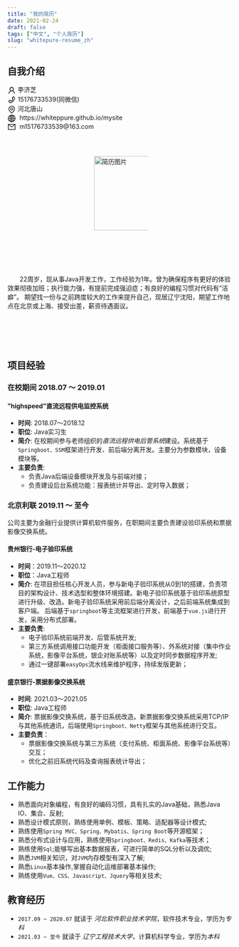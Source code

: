 ```yaml
---
title: "我的简历"
date: 2021-02-24
draft: false
tags: ["中文", "个人简历"]
slug: "whitepure-resume_zh"
---
```

## 自我介绍

<style type="text/css">
    body{
        min-width: 368px;
    }
    .introduce_myself {
        display: flex;
        display: -webkit-flex;
        flex-flow: wrap;
        -webkit-flex-wrap: wrap;
        width: 100%;
        height: 15%;
    }
    .introduce_myself .myself_left {
    }
    .introduce_myself .myself_right {
        display: inline-block;
        margin: -2% 0 0 35%;
    }
    .introduce_myself .myself_right .myself_resume_img {
        margin: 1% 0 0 13%;
    }
    .introduce_myself .myself_left .myself {}
    .introduce_myself .myself_left .myself .myself_ico {
        display: inline-block;
        vertical-align: middle;
    }
    .introduce_myself .myself_desc {
        margin-top: 20px;
    }
    .resume_img_size {
        width: 140px;
        height: 167px;
    }
    .inline_block{
        display: inline-block;
    }
</style>

<!-- 自我介绍 -->
<div class="introduce_myself">
    <div class="myself_left">
        <div class="myself">
            <div class="myself_ico">
                <svg t="1614301014599" class="icon" viewBox="0 0 1024 1024" version="1.1" xmlns="http://www.w3.org/2000/svg" p-id="8063" width="19" height="19"><path d="M858.5 763.6c-18.9-44.8-46.1-85-80.6-119.5-34.5-34.5-74.7-61.6-119.5-80.6-0.4-0.2-0.8-0.3-1.2-0.5C719.5 518 760 444.7 760 362c0-137-111-248-248-248S264 225 264 362c0 82.7 40.5 156 102.8 201.1-0.4 0.2-0.8 0.3-1.2 0.5-44.8 18.9-85 46-119.5 80.6-34.5 34.5-61.6 74.7-80.6 119.5C146.9 807.5 137 854 136 901.8c-0.1 4.5 3.5 8.2 8 8.2h60c4.4 0 7.9-3.5 8-7.8 2-77.2 33-149.5 87.8-204.3 56.7-56.7 132-87.9 212.2-87.9s155.5 31.2 212.2 87.9C779 752.7 810 825 812 902.2c0.1 4.4 3.6 7.8 8 7.8h60c4.5 0 8.1-3.7 8-8.2-1-47.8-10.9-94.3-29.5-138.2zM512 534c-45.9 0-89.1-17.9-121.6-50.4S340 407.9 340 362c0-45.9 17.9-89.1 50.4-121.6S466.1 190 512 190s89.1 17.9 121.6 50.4S684 316.1 684 362c0 45.9-17.9 89.1-50.4 121.6S557.9 534 512 534z" p-id="8064"></path></svg>
            </div>
            李济芝
        </div>
        <div class="myself">
            <div class="myself_ico">
                <svg t="1614301066822" class="icon" viewBox="0 0 1024 1024" version="1.1" xmlns="http://www.w3.org/2000/svg" p-id="8244" width="19" height="19"><path d="M877.1 238.7L770.6 132.3c-13-13-30.4-20.3-48.8-20.3s-35.8 7.2-48.8 20.3L558.3 246.8c-13 13-20.3 30.5-20.3 48.9 0 18.5 7.2 35.8 20.3 48.9l89.6 89.7c-20.6 47.8-49.6 90.6-86.4 127.3-36.7 36.9-79.6 66-127.2 86.6l-89.6-89.7c-13-13-30.4-20.3-48.8-20.3-18.5 0-35.8 7.2-48.8 20.3L132.3 673c-13 13-20.3 30.5-20.3 48.9 0 18.5 7.2 35.8 20.3 48.9l106.4 106.4c22.2 22.2 52.8 34.9 84.2 34.9 6.5 0 12.8-0.5 19.2-1.6 132.4-21.8 263.8-92.3 369.9-198.3C818 606 888.4 474.6 910.4 342.1c6.3-37.6-6.3-76.3-33.3-103.4z m-37.6 91.5c-19.5 117.9-82.9 235.5-178.4 331s-213 158.9-330.9 178.4c-14.8 2.5-30-2.5-40.8-13.2L184.9 721.9 295.7 611l119.8 120 0.9 0.9 21.6-8C570.7 675 674.9 570.8 723.7 438.1l8-21.6-120.8-120.7 110.8-110.9 104.5 104.5c10.8 10.8 15.8 26 13.3 40.8z" p-id="8245"></path></svg>
            </div>
            15176733539(同微信)
        </div>
        <div class="myself">
             <div class="myself_ico">
                <svg t="1614306471232" class="icon" viewBox="0 0 1024 1024" version="1.1" xmlns="http://www.w3.org/2000/svg" p-id="8914" width="19" height="19"><path d="M854.6 289.1c-18.8-43.4-45.7-82.3-79.9-115.7-34.2-33.4-73.9-59.5-118.2-77.8C610.7 76.6 562.1 67 512 67c-50.1 0-98.7 9.6-144.5 28.5-44.3 18.3-84 44.5-118.2 77.8-34.2 33.4-61.1 72.4-79.9 115.7-19.5 45-29.4 92.8-29.4 142 0 70.6 16.9 140.9 50.1 208.7 26.7 54.5 64 107.6 111 158.1 80.3 86.2 164.5 138.9 188.4 153 6.9 4.1 14.7 6.1 22.4 6.1 7.8 0 15.5-2 22.4-6.1 23.9-14.1 108.1-66.8 188.4-153 47-50.4 84.3-103.6 111-158.1C867.1 572 884 501.8 884 431.1c0-49.2-9.9-97-29.4-142zM512 880.2c-65.9-41.9-300-207.8-300-449.1 0-77.9 31.1-151.1 87.6-206.3C356.3 169.5 431.7 139 512 139s155.7 30.5 212.4 85.9C780.9 280 812 353.2 812 431.1c0 241.3-234.1 407.2-300 449.1z" p-id="8915"></path><path d="M512 263c-97.2 0-176 78.8-176 176s78.8 176 176 176 176-78.8 176-176-78.8-176-176-176z m79.2 255.2C570 539.3 541.9 551 512 551c-29.9 0-58-11.7-79.2-32.8C411.7 497 400 468.9 400 439c0-29.9 11.7-58 32.8-79.2C454 338.6 482.1 327 512 327c29.9 0 58 11.6 79.2 32.8C612.4 381 624 409.1 624 439c0 29.9-11.6 58-32.8 79.2z" p-id="8916"></path></svg>
             </div>
             河北唐山
        </div>
        <div class="myself">
            <div class="myself_ico">
                <svg t="1614306126717" class="icon" viewBox="0 0 1024 1024" version="1.1" xmlns="http://www.w3.org/2000/svg" p-id="8691" width="19" height="19"><path d="M854.4 800.9c0.2-0.3 0.5-0.6 0.7-0.9C920.6 722.1 960 621.7 960 512s-39.4-210.1-104.8-288c-0.2-0.3-0.5-0.5-0.7-0.8-1.1-1.3-2.1-2.5-3.2-3.7-0.4-0.5-0.8-0.9-1.2-1.4-1.4-1.6-2.7-3.1-4.1-4.7l-0.1-0.1c-1.5-1.7-3.1-3.4-4.6-5.1l-0.1-0.1c-3.2-3.4-6.4-6.8-9.7-10.1l-0.1-0.1-4.8-4.8-0.3-0.3c-1.5-1.5-3-2.9-4.5-4.3-0.5-0.5-1-1-1.6-1.5-1-1-2-1.9-3-2.8-0.3-0.3-0.7-0.6-1-1C736.4 109.2 629.5 64 512 64s-224.4 45.2-304.3 119.2c-0.3 0.3-0.7 0.6-1 1-1 0.9-2 1.9-3 2.9-0.5 0.5-1 1-1.6 1.5-1.5 1.4-3 2.9-4.5 4.3l-0.3 0.3-4.8 4.8-0.1 0.1c-3.3 3.3-6.5 6.7-9.7 10.1l-0.1 0.1c-1.6 1.7-3.1 3.4-4.6 5.1l-0.1 0.1c-1.4 1.5-2.8 3.1-4.1 4.7-0.4 0.5-0.8 0.9-1.2 1.4-1.1 1.2-2.1 2.5-3.2 3.7-0.2 0.3-0.5 0.5-0.7 0.8C103.4 301.9 64 402.3 64 512s39.4 210.1 104.8 288c0.2 0.3 0.5 0.6 0.7 0.9 1 1.2 2.1 2.5 3.1 3.7 0.4 0.5 0.8 0.9 1.2 1.4 1.4 1.6 2.7 3.1 4.1 4.7 0 0.1 0.1 0.1 0.1 0.2 1.5 1.7 3 3.4 4.6 5l0.1 0.1c3.2 3.4 6.4 6.8 9.6 10.1l0.1 0.1c1.6 1.6 3.1 3.2 4.7 4.7l0.3 0.3c3.3 3.3 6.7 6.5 10.1 9.6 80.1 74 187 119.2 304.5 119.2s224.4-45.2 304.3-119.2c3.4-3.1 6.7-6.3 10-9.6l0.3-0.3c1.6-1.6 3.2-3.1 4.7-4.7l0.1-0.1c3.3-3.3 6.5-6.7 9.6-10.1l0.1-0.1c1.5-1.7 3.1-3.3 4.6-5 0-0.1 0.1-0.1 0.1-0.2 1.4-1.5 2.8-3.1 4.1-4.7 0.4-0.5 0.8-0.9 1.2-1.4 1.2-1.3 2.3-2.5 3.3-3.7z m4.1-142.6c-13.8 32.6-32 62.8-54.2 90.2-24.9-21.5-52.2-40.3-81.5-55.9 11.6-46.9 18.8-98.4 20.7-152.6H887c-3 40.9-12.6 80.6-28.5 118.3zM887 484H743.5c-1.9-54.2-9.1-105.7-20.7-152.6 29.3-15.6 56.6-34.4 81.5-55.9 22.2 27.4 40.4 57.6 54.2 90.2C874.4 403.4 884 443.1 887 484zM658.3 165.5c39.7 16.8 75.8 40 107.6 69.2-18.5 15.8-38.4 29.7-59.4 41.8-15.7-45-35.8-84.1-59.2-115.4 3.7 1.4 7.4 2.9 11 4.4z m-90.6 700.6c-9.2 7.2-18.4 12.7-27.7 16.4V697c39.9 2.8 78.6 11.6 115.7 26.2-8.3 24.6-17.9 47.3-29 67.8-17.4 32.4-37.8 58.3-59 75.1z m59-633.1c11 20.6 20.7 43.3 29 67.8-37.1 14.6-75.8 23.4-115.7 26.2V141.6c9.2 3.7 18.5 9.1 27.7 16.4 21.2 16.7 41.6 42.6 59 75zM540 640.9V540h147.5c-1.6 44.2-7.1 87.1-16.3 127.8l-0.3 1.2c-41.1-15.6-85.1-25.3-130.9-28.1z m0-156.9V383.1c45.8-2.8 89.8-12.5 130.9-28.1l0.3 1.2c9.2 40.7 14.7 83.5 16.3 127.8H540z m-56 56v100.9c-45.8 2.8-89.8 12.5-130.9 28.1l-0.3-1.2c-9.2-40.7-14.7-83.5-16.3-127.8H484z m-147.5-56c1.6-44.2 7.1-87.1 16.3-127.8l0.3-1.2c41.1 15.6 85 25.3 130.9 28.1V484H336.5zM484 697v185.4c-9.2-3.7-18.5-9.1-27.7-16.4-21.2-16.7-41.7-42.7-59.1-75.1-11-20.6-20.7-43.3-29-67.8 37.2-14.6 75.9-23.3 115.8-26.1z m0-370c-39.9-2.8-78.6-11.6-115.7-26.2 8.3-24.6 17.9-47.3 29-67.8 17.4-32.4 37.8-58.4 59.1-75.1 9.2-7.2 18.4-12.7 27.7-16.4V327zM365.7 165.5c3.7-1.5 7.3-3 11-4.4-23.4 31.3-43.5 70.4-59.2 115.4-21-12-40.9-26-59.4-41.8 31.8-29.2 67.9-52.4 107.6-69.2zM165.5 365.7c13.8-32.6 32-62.8 54.2-90.2 24.9 21.5 52.2 40.3 81.5 55.9-11.6 46.9-18.8 98.4-20.7 152.6H137c3-40.9 12.6-80.6 28.5-118.3zM137 540h143.5c1.9 54.2 9.1 105.7 20.7 152.6-29.3 15.6-56.6 34.4-81.5 55.9-22.2-27.4-40.4-57.6-54.2-90.2C149.6 620.6 140 580.9 137 540z m228.7 318.5c-39.7-16.8-75.8-40-107.6-69.2 18.5-15.8 38.4-29.7 59.4-41.8 15.7 45 35.8 84.1 59.2 115.4-3.7-1.4-7.4-2.9-11-4.4z m292.6 0c-3.7 1.5-7.3 3-11 4.4 23.4-31.3 43.5-70.4 59.2-115.4 21 12 40.9 26 59.4 41.8-31.8 29.2-67.9 52.4-107.6 69.2z" p-id="8692"></path></svg>
            </div>
            &nbsp;https://whiteppure.github.io/mysite
         </div>
        <div class="myself">
             <div class="myself_ico">
                  <svg t="1614303630076" class="icon" viewBox="0 0 1024 1024" version="1.1" xmlns="http://www.w3.org/2000/svg" p-id="8467" width="19" height="19"><path d="M928 160H96c-17.7 0-32 14.3-32 32v640c0 17.7 14.3 32 32 32h832c17.7 0 32-14.3 32-32V192c0-17.7-14.3-32-32-32z m-40 110.8V792H136V270.8l-27.6-21.5 39.3-50.5 42.8 33.3h643.1l42.8-33.3 39.3 50.5-27.7 21.5z" p-id="8468"></path><path d="M833.6 232L512 482 190.4 232l-42.8-33.3-39.3 50.5 27.6 21.5 341.6 265.6c20.2 15.7 48.5 15.7 68.7 0L888 270.8l27.6-21.5-39.3-50.5-42.7 33.2z" p-id="8469"></path></svg>
             </div>
             &nbsp;m15176733539@163.com
         </div>
    </div>
    <div class="myself_right">
        <div class="myself_resume_img">
             <img src="/myblog/posts/images/resume/蓝底证件照.jpg" alt="简历图片" class="resume_img_size" />
        </div>
    </div>
    <div class="myself_desc">
        <p>
           &nbsp;&nbsp;&nbsp;&nbsp;&nbsp;&nbsp; 22周岁，现从事Java开发工作，工作经验为1年。曾为确保程序有更好的体验效果彻夜加班；执行能力强，有提前完成强迫症；有良好的编程习惯对代码有”洁癖”。
           期望找一份与之前跨度较大的工作来提升自己，现居辽宁沈阳，期望工作地点在北京或上海、接受出差，薪资待遇面议。
        </p>
    </div>
</div>

## 项目经验

### 在校期间 2018.07 ～ 2019.01
#### ”highspeed”直流远程供电监控系统
- **时间**: 2018.07～2018.12
- **职位**: Java实习生
- **简介**:
在校期间参与老师组织的*直流远程供电后管系统*建设。系统基于`Springboot、SSM`框架进行开发、前后端分离开发。主要分为参数模块，设备模块等。
- **主要负责**:
    - 负责Java后端设备模块开发及与前端对接；
    - 负责建设后台系统功能：报表统计并导出、定时导入数据；

### 北京利联 2019.11 ～ 至今
公司主要为金融行业提供计算机软件服务，在职期间主要负责建设验印系统和票据影像交换系统。

#### 贵州银行-电子验印系统
- **时间**：2019.11～2020.12
- **职位**：Java工程师
- **简介**:
在项目担任核心开发人员，参与新电子验印系统从0到1的搭建，负责项目的架构设计、技术选型和整体环境搭建。新电子验印系统基于验印系统原型进行升级、改造。新电子验印系统采用前后端分离设计，之后前端系统集成到客户端。
后端基于`springboot`等主流框架进行开发，前端基于`vue.js`进行开发，采用分布式部署。
- **主要负责**:
    - 电子验印系统前端开发、后管系统开发;
    - 第三方系统调用接口功能开发（柜面接口服务等）、外系统对接（集中作业系统，影像平台系统，银企对账系统等）以及定时同步数据程序开发;
    - 通过一键部署`easyOps`流水线来维护程序，持续发版更新；

#### 盛京银行-票据影像交换系统
- **时间**: 2021.03～2021.05
- **职位**: Java工程师
- **简介**:
票据影像交换系统，基于旧系统改造。新票据影像交换系统采用TCP/IP与其他系统通讯，后端使用`Springboot、Netty`框架与其他系统进行交互。
- **主要负责**：
    - 票据影像交换系统与第三方系统（支付系统、柜面系统、影像平台系统等）交互；
    - 优化之前旧系统代码及查询报表统计导出；

## 工作能力
- 熟悉面向对象编程，有良好的编码习惯，具有扎实的Java基础，熟悉Java IO、集合、反射;
- 熟悉设计模式原则，熟练使用单例、模板、策略、适配器等设计模式;
- 熟练使用`Spring MVC、Spring、Mybatis、Spring Boot`等开源框架；
- 熟悉分布式设计与应用，熟练使用`Springboot、Redis、Kafka`等技术；
- 熟练使用`Sql`;能够写出基本数据报表，可进行简单的SQL分析以及调优;
- 熟悉`JVM`相关知识，对`JVM`内存模型有深入了解;
- 熟悉`Linux`基本操作,掌握自动化运维部署基本操作;
- 熟练使用`Vue、CSS、Javascript、Jquery`等相关技术;

## 教育经历
- `2017.09 ~ 2020.07` 就读于 *河北软件职业技术学院*，软件技术专业，学历为*专科*
- `2021.03 ~ 至今` 就读于 *辽宁工程技术大学*，计算机科学专业，学历为*本科*
